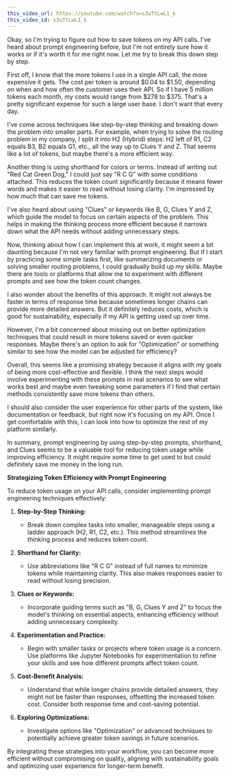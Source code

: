 ```yaml
---
this_video_url: https://youtube.com/watch?v=s3uTtLwL1_k
this_video_id: s3uTtLwL1_k
---
```

<think>
Okay, so I'm trying to figure out how to save tokens on my API calls. I've heard about prompt engineering before, but I'm not entirely sure how it works or if it's worth it for me right now. Let me try to break this down step by step.

First off, I know that the more tokens I use in a single API call, the more expensive it gets. The cost per token is around $0.04 to $1.50, depending on when and how often the customer uses their API. So if I have 5 million tokens each month, my costs would range from $278 to $375. That's a pretty significant expense for such a large user base. I don't want that every day.

I've come across techniques like step-by-step thinking and breaking down the problem into smaller parts. For example, when trying to solve the routing problem in my company, I split it into H2 (Hybrid) steps: H2 left of R1, C2 equals B3, B2 equals G1, etc., all the way up to Clues Y and Z. That seems like a lot of tokens, but maybe there's a more efficient way.

Another thing is using shorthand for colors or terms. Instead of writing out "Red Cat Green Dog," I could just say "R C G" with some conditions attached. This reduces the token count significantly because it means fewer words and makes it easier to read without losing clarity. I'm impressed by how much that can save me tokens.

I've also heard about using "Clues" or keywords like B, G, Clues Y and Z, which guide the model to focus on certain aspects of the problem. This helps in making the thinking process more efficient because it narrows down what the API needs without adding unnecessary steps.

Now, thinking about how I can implement this at work, it might seem a bit daunting because I'm not very familiar with prompt engineering. But if I start by practicing some simple tasks first, like summarizing documents or solving smaller routing problems, I could gradually build up my skills. Maybe there are tools or platforms that allow me to experiment with different prompts and see how the token count changes.

I also wonder about the benefits of this approach. It might not always be faster in terms of response time because sometimes longer chains can provide more detailed answers. But it definitely reduces costs, which is good for sustainability, especially if my API is getting used up over time.

However, I'm a bit concerned about missing out on better optimization techniques that could result in more tokens saved or even quicker responses. Maybe there's an option to ask for "Optimization" or something similar to see how the model can be adjusted for efficiency?

Overall, this seems like a promising strategy because it aligns with my goals of being more cost-effective and flexible. I think the next steps would involve experimenting with these prompts in real scenarios to see what works best and maybe even tweaking some parameters if I find that certain methods consistently save more tokens than others.

I should also consider the user experience for other parts of the system, like documentation or feedback, but right now it's focusing on my API. Once I get comfortable with this, I can look into how to optimize the rest of my platform similarly.

In summary, prompt engineering by using step-by-step prompts, shorthand, and Clues seems to be a valuable tool for reducing token usage while improving efficiency. It might require some time to get used to but could definitely save me money in the long run.
</think>

**Strategizing Token Efficiency with Prompt Engineering**

To reduce token usage on your API calls, consider implementing prompt engineering techniques effectively:

1. **Step-by-Step Thinking:**
   - Break down complex tasks into smaller, manageable steps using a ladder approach (H2, R1, C2, etc.). This method streamlines the thinking process and reduces token count.

2. **Shorthand for Clarity:**
   - Use abbreviations like "R C G" instead of full names to minimize tokens while maintaining clarity. This also makes responses easier to read without losing precision.

3. **Clues or Keywords:**
   - Incorporate guiding terms such as "B, G, Clues Y and Z" to focus the model's thinking on essential aspects, enhancing efficiency without adding unnecessary complexity.

4. **Experimentation and Practice:**
   - Begin with smaller tasks or projects where token usage is a concern. Use platforms like Jupyter Notebooks for experimentation to refine your skills and see how different prompts affect token count.

5. **Cost-Benefit Analysis:**
   - Understand that while longer chains provide detailed answers, they might not be faster than responses, offsetting the increased token cost. Consider both response time and cost-saving potential.

6. **Exploring Optimizations:**
   - Investigate options like "Optimization" or advanced techniques to potentially achieve greater token savings in future scenarios.

By integrating these strategies into your workflow, you can become more efficient without compromising on quality, aligning with sustainability goals and optimizing user experience for longer-term benefit.
